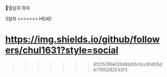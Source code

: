 📆열심히 하자

3일차
<<<<<<< HEAD

https://img.shields.io/github/followers/chul1631?style=social
=======
>>>>>>> 6f215789e120d6b00c0cc81d05db7305282533f3
